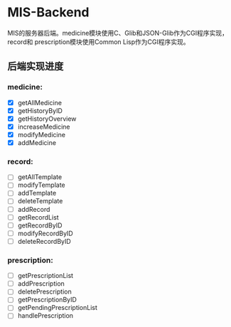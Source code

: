 # MIS-Backend
MIS的服务器后端。medicine模块使用C、Glib和JSON-Glib作为CGI程序实现，record和
prescription模块使用Common Lisp作为CGI程序实现。

## 后端实现进度

### medicine:
- [x] getAllMedicine
- [x] getHistoryByID
- [x] getHistoryOverview
- [x] increaseMedicine
- [x] modifyMedicine
- [x] addMedicine

### record:
- [ ] getAllTemplate
- [ ] modifyTemplate
- [ ] addTemplate
- [ ] deleteTemplate
- [ ] addRecord
- [ ] getRecordList
- [ ] getRecordByID
- [ ] modifyRecordByID
- [ ] deleteRecordByID

### prescription:
- [ ] getPrescriptionList
- [ ] addPrescription
- [ ] deletePrescription
- [ ] getPrescriptionByID
- [ ] getPendingPrescriptionList
- [ ] handlePrescription
